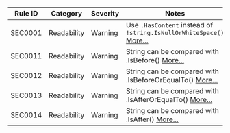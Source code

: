 Rule ID  | Category    | Severity | Notes
---------|-------------|----------|--------------------
SEC0001  | Readability |  Warning | Use `.HasContent` instead of `!string.IsNullOrWhiteSpace()` [More...](SEC0001_UseStringHasContent.md)
SEC0011  | Readability |  Warning | String can be compared with .IsBefore() [More...](SEC0011_ReplaceStringCompareWithIsBeforeAnalyzer.md)
SEC0012  | Readability |  Warning | String can be compared with .IsBeforeOrEqualTo() [More...](SEC0012_ReplaceStringCompareWithIsBeforeOrEqualToAnalyzer.md)
SEC0013  | Readability |  Warning | String can be compared with .IsAfterOrEqualTo() [More...](SEC0013_ReplaceStringCompareWithIsAfterAnalyzer.md)
SEC0014  | Readability |  Warning | String can be compared with .IsAfter() [More...](SEC0014_ReplaceStringCompareWithIsAfterOrEqualToAnalyzer.md)